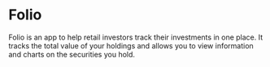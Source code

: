 # Folio

Folio is an app to help retail investors track their investments in one place. It tracks the total value of your holdings and allows you to view information and charts on the securities you hold.
